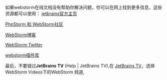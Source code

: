 如果webstorm在线文档没有帮助你解决问题，你可以在网上找到更多信息，这些资源都可以使用：
[jetbrains官方主页](http://www.jetbrains.com/)

[PhpStorm 和 WebStorm社区](http://www.jetbrains.net/devnet/community/wi)

[WebStorm博客](http://blog.jetbrains.com/webstorm/)

[WebStorm Twitter](https://twitter.com/WebStormIDE)

[webstorm插件库](http://plugins.jetbrains.com/webStorm)

最后，不要错过**JetBrains TV** (Help | JetBrains TV),在 [JetBrains TV](http://www.youtube.com/user/JetBrainsTV)，选择  WebStorm Videos下的WebStorm  频道,